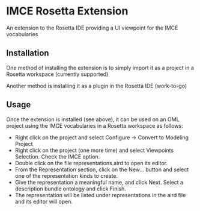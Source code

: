 # IMCE Rosetta Extension

An extension to the Rosetta IDE providing a UI viewpoint for the IMCE vocabularies

## Installation

One method of installing the extension is to simply import it as a project in a Rosetta workspace (currently supported)

Another method is installing it as a plugin in the Rosetta IDE (work-to-go)

## Usage

Once the extension is installed (see above), it can be used on an OML project using the IMCE vocabularies in a Rosetta workspace as follows:

- Right click on the project and select Configure -> Convert to Modeling Project
- Right click on the project (one more time) and select Viewpoints Selection. Check the IMCE option.
- Double click on the file representations.aird to open its editor.
- From the Representation section, click on the New... button and select one of the representation kinds to create.
- Give the representation a meaningful name, and click Next. Select a description bundle ontology and click Finish.
- The representation will be listed under representations in the aird file and its editor will open.
